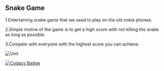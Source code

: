 ## Snake Game

 1.Entertaining snake game that we used to play on the old nokia phones.
 
 2.Simple motive of the game is to get a high score with not killing the snake as long as possible.
 
 3.Compete with everyone with the highest score you can achieve.
 
 ![Uml](https://user-images.githubusercontent.com/65916282/125659767-d6d9841a-d306-4973-a42c-32bdef03541d.png)
 
 [![Codacy Badge](https://app.codacy.com/project/badge/Grade/5053dc7d8d5a484ab6a43903f449e8b3)](https://www.codacy.com/gh/Ritesh0880/Ambition/dashboard?utm_source=github.com&amp;utm_medium=referral&amp;utm_content=Ritesh0880/Ambition&amp;utm_campaign=Badge_Grade)


